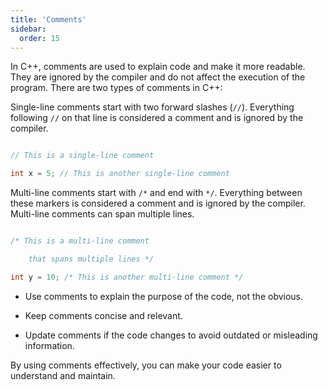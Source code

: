 ```yaml
---
title: 'Comments'
sidebar:
  order: 15
---
```


 

In C++, comments are used to explain code and make it more readable. They are ignored by the compiler and do not affect the execution of the program. There are two types of comments in C++:





Single-line comments start with two forward slashes (`//`). Everything following `//` on that line is considered a comment and is ignored by the compiler.



```cpp

// This is a single-line comment

int x = 5; // This is another single-line comment

```





Multi-line comments start with `/*` and end with `*/`. Everything between these markers is considered a comment and is ignored by the compiler. Multi-line comments can span multiple lines.



```cpp

/* This is a multi-line comment

    that spans multiple lines */

int y = 10; /* This is another multi-line comment */

```





- Use comments to explain the purpose of the code, not the obvious.

- Keep comments concise and relevant.

- Update comments if the code changes to avoid outdated or misleading information.



By using comments effectively, you can make your code easier to understand and maintain.
